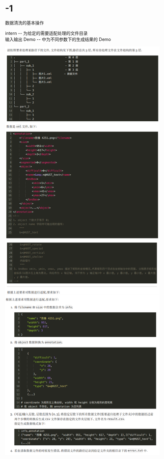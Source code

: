 # -1
数据清洗的基本操作

intern -- 为给定的需要适配处理的文件目录  
输入输出 Demo -- 中为不同参数下的生成结果的 Demo  

![Image text](https://github.com/Fzkin/-1/blob/master/img/1.png)
![Image text](https://github.com/Fzkin/-1/blob/master/img/2.png)
![Image text](https://github.com/Fzkin/-1/blob/master/img/3.png)
![Image text](https://github.com/Fzkin/-1/blob/master/img/4.png)



